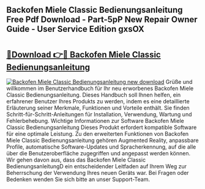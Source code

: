 ## Backofen Miele Classic Bedienungsanleitung Free Pdf Download - Part-5pP New Repair Owner Guide - User Service Edition gxsOX

# <h2><a href="http://df50ywb.blite.top/?on=Backofen+Miele+Classic+Bedienungsanleitung">🔗Download 👉🔴 Backofen Miele Classic Bedienungsanleitung</a></h2>

[![Backofen Miele Classic Bedienungsanleitung new download](https://i.imgur.com/lujVjoI.png)](http://df50ywb.blite.top/?on=Backofen+Miele+Classic+Bedienungsanleitung)
Grüße und willkommen im Benutzerhandbuch für Ihr neu erworbenes Backofen Miele Classic Bedienungsanleitung. Dieses Handbuch soll Ihnen helfen, ein erfahrener Benutzer Ihres Produkts zu werden, indem es eine detaillierte Erläuterung seiner Merkmale, Funktionen und Vorteile enthält. Sie finden Schritt-für-Schritt-Anleitungen für Installation, Verwendung, Wartung und Fehlerbehebung. Wichtige Informationen zur Software Backofen Miele Classic Bedienungsanleitung Dieses Produkt erfordert kompatible Software für eine optimale Leistung. Zu den erweiterten Funktionen von Backofen Miele Classic Bedienungsanleitung gehören Augmented Reality, anpassbare Profile, automatische Software-Updates und Spracherkennung, auf die alle über die Benutzeroberfläche zugegriffen und angepasst werden können. Wir gehen davon aus, dass das Backofen Miele Classic BedienungsanleitungD ein entscheidender Leitfaden auf Ihrem Weg zur Beherrschung der Verwendung Ihres neuen Geräts war. Bei Fragen oder Bedenken wenden Sie sich bitte an unser Support-Team.
